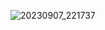 ![20230907_221737](https://github.com/rtn75000/leetcode-pb/assets/100521999/435563b3-7ff5-49ee-a7fb-84253790e276)
